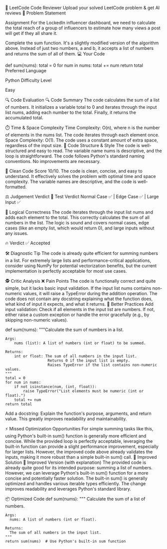🧠 LeetCode Code Reviewer
Upload your solved LeetCode problem & get AI reviews
📝 Problem Statement

Assignment
For the LockedIn influencer dashboard, we need to calculate the total reach of a group of influencers to estimate how many views a post will get if they all share it.

Complete the sum function. It's a slightly modified version of the algorithm above. Instead of just two numbers, a and b, it accepts a list of numbers and returns the sum of all of them.
💻 Your Code

def sum(nums):
    total = 0
    for num in nums:
        total += num
    return total
Preferred Language

Python
Difficulty Level

Easy

🔍 Code Evaluation
🔍 Code Summary
The code calculates the sum of a list of numbers. It initializes a variable total to 0 and iterates through the input list nums, adding each number to the total. Finally, it returns the accumulated total.

⏱️ Time & Space Complexity
Time Complexity: O(n), where n is the number of elements in the nums list. The code iterates through each element once.
Space Complexity: O(1). The code uses a constant amount of extra space, regardless of the input size.
📐 Code Structure & Style
The code is well-structured and easy to read. The variable name nums is descriptive, and the loop is straightforward. The code follows Python's standard naming conventions. No improvements are necessary.

🧼 Clean Code Score
10/10. The code is clean, concise, and easy to understand. It effectively solves the problem with optimal time and space complexity. The variable names are descriptive, and the code is well-formatted.

⚖️ Judgement Verdict
🧪 Test Verdict
Normal Case ✅ | Edge Case ✅ | Large Input ✅

🧠 Logical Correctness
The code iterates through the input list nums and adds each element to the total. This correctly calculates the sum of all numbers in the list. The logic is sound and covers normal cases, edge cases (like an empty list, which would return 0), and large inputs without any issues.

🔥 Verdict
✅ Accepted

🛠️ Diagnostic Tip
The code is already quite efficient for summing numbers in a list. For extremely large lists and performance-critical applications, consider using NumPy for potential vectorization benefits, but the current implementation is perfectly acceptable for most use cases.

🕵️ Critic Analysis
❌ Pain Points
The code is functionally correct and quite simple, but it lacks basic input validation. If the input list nums contains non-numeric values, it will raise a TypeError during the addition operation.
The code does not contain any docstring explaining what the function does, what kind of input it expects, and what it returns.
🧠 Better Practices
Add input validation: Check if all elements in the input list are numbers. If not, either raise a custom exception or handle the error gracefully (e.g., by skipping non-numeric values).

def sum(nums):
    """Calculate the sum of numbers in a list.

    Args:
        nums (list): A list of numbers (int or float) to be summed.

    Returns:
        int or float: The sum of all numbers in the input list.
                       Returns 0 if the input list is empty.
                       Raises TypeError if the list contains non-numeric values.
    """
    total = 0
    for num in nums:
        if not isinstance(num, (int, float)):
            raise TypeError("List elements must be numeric (int or float).")
        total += num
    return total

Add a docstring: Explain the function's purpose, arguments, and return value. This greatly improves readability and maintainability.

⚡ Missed Optimization Opportunities
For simple summing tasks like this, using Python's built-in sum() function is generally more efficient and concise. While the provided loop is perfectly acceptable, leveraging the built-in function can provide a slight performance improvement, especially for larger lists. However, the improved code above already validates the inputs, making it more robust than a simple built-in sum() call.
🚀 Improved Solution
🚀 Improved Version (with explanation)
The provided code is already quite good for its intended purpose: summing a list of numbers. However, we can leverage Python's built-in sum() function for a more concise and potentially faster solution. The built-in sum() is generally optimized and handles various iterable types efficiently. The change improves readability and leverages Python's standard library.

📦 Optimized Code
def sum(nums):
    """
    Calculate the sum of a list of numbers.

    Args:
      nums: A list of numbers (int or float).

    Returns:
      The sum of all numbers in the input list.
    """
    return sum(nums)  # Use Python's built-in sum function


